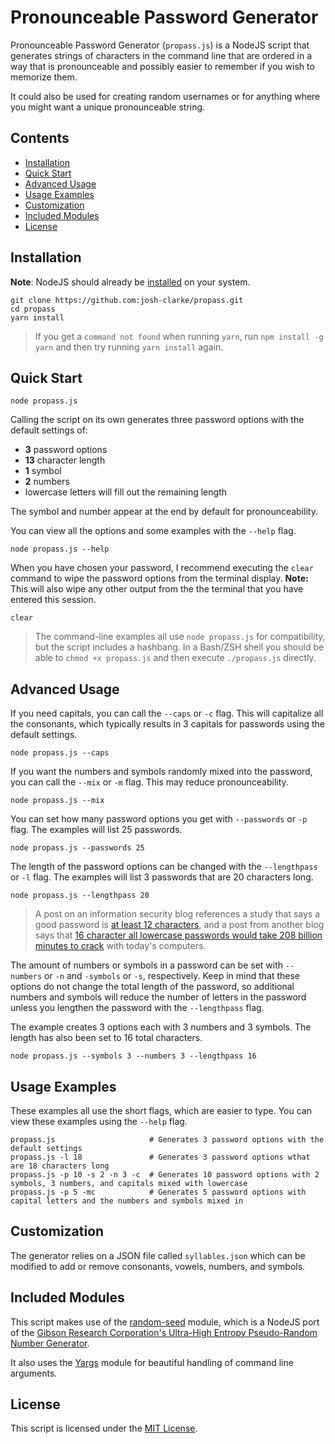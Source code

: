 # Pronounceable Password Generator

Pronounceable Password Generator (`propass.js`) is a NodeJS script that generates strings of characters in the command line that are ordered in a way that is pronounceable and possibly easier to remember if you wish to memorize them.

It could also be used for creating random usernames or for anything where you might want a unique pronounceable string.

## Contents

* [Installation](#installation)
* [Quick Start](#quick-start)
* [Advanced Usage](#advanced-usage)
* [Usage Examples](#usage-examples)
* [Customization](#customization)
* [Included Modules](#included-modules)
* [License](#license)

## Installation

**Note**: NodeJS should already be [installed](https://nodejs.dev/learn/how-to-install-nodejs) on your system.

```cli
git clone https://github.com:josh-clarke/propass.git
cd propass
yarn install
```

> If you get a `command not found` when running `yarn`, run `npm install -g yarn` and then try running `yarn install` again.

## Quick Start

```cli
node propass.js
```

Calling the script on its own generates three password options with the default settings of:

* **3** password options 
* **13** character length
* **1** symbol
* **2** numbers
* lowercase letters will fill out the remaining length

The symbol and number appear at the end by default for pronounceability.

You can view all the options and some examples with the `--help` flag.

```cli
node propass.js --help
```

When you have chosen your password, I recommend executing the `clear` command to wipe the password options from the terminal display. **Note:** This will also wipe any other output from the the terminal that you have entered this session.

```cli
clear
```

> The command-line examples all use `node propass.js` for compatibility, but the script includes a hashbang. In a Bash/ZSH shell you should be able to `chmod +x propass.js` and then execute `./propass.js` directly. 

## Advanced Usage

If you need capitals, you can call the `--caps` or `-c` flag. This will capitalize all the consonants, which typically results in 3 capitals for passwords using the default settings. 

```cli
node propass.js --caps
```

If you want the numbers and symbols randomly mixed into the password, you can call the `--mix` or `-m` flag. This may reduce pronounceability.

```cli
node propass.js --mix
```

You can set how many password options you get with `--passwords` or `-p` flag. The examples will list 25 passwords.

```cli
node propass.js --passwords 25
```

The length of the password options can be changed with the `--lengthpass` or `-l` flag. The examples will list 3 passwords that are 20 characters long.

```cli
node propass.js --lengthpass 20
```

> A post on an information security blog references a study that says a good password is [at least 12 characters](https://resources.infosecinstitute.com/topic/password-security-complexity-vs-length/), and a post from another blog says that [16 character all lowercase passwords would take 208 billion minutes to crack](https://specopssoft.com/blog/password-length-best-practices/) with today's computers.

The amount of numbers or symbols in a password can be set with `--numbers` or `-n` and `-symbols` or `-s`, respectively. Keep in mind that these options do not change the total length of the password, so additional numbers and symbols will reduce the number of letters in the password unless you lengthen the password with the `--lengthpass` flag.

The example creates 3 options each with 3 numbers and 3 symbols. The length has also been set to 16 total characters.

```cli
node propass.js --symbols 3 --numbers 3 --lengthpass 16
```

## Usage Examples

These examples all use the short flags, which are easier to type. You can view these examples using the `--help` flag.

```cli
propass.js                     # Generates 3 password options with the default settings
propass.js -l 18               # Generates 3 password options wthat are 18 characters long
propass.js -p 10 -s 2 -n 3 -c  # Generates 10 password options with 2 symbols, 3 numbers, and capitals mixed with lowercase
propass.js -p 5 -mc            # Generates 5 password options with capital letters and the numbers and symbols mixed in
```

## Customization

The generator relies on a JSON file called `syllables.json` which can be modified to add or remove consonants, vowels, numbers, and symbols.

## Included Modules

This script makes use of the [random-seed](https://github.com/skratchdot/random-seed) module, which is a NodeJS port of the [Gibson Research Corporation's Ultra-High Entropy Pseudo-Random Number Generator](https://www.grc.com/otg/uheprng.htm).

It also uses the [Yargs](https://yargs.js.org) module for beautiful handling of command line arguments.

## License

This script is licensed under the [MIT License](https://github.com/josh-clarke/propass/blob/main/LICENSE). 